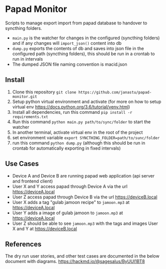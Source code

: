 # Papad Monitor
Scripts to manage export import from papad database to handover to syncthing folders.

* `main.py` is the watcher for changes in the configured (syncthing folders) and if any changes will `import_json()` content into db
* `dump.py` exports the contents of db and saves into json file in the configured path (syncthing folders), this should be run in a crontab to run in intervals
* The dumped JSON file naming convention is macid.json

## Install
1. Clone this repository `git clone https://github.com/janastu/papad-monitor.git`
2. Setup python virtual environment and activate (for more on how to setup virtual env https://docs.python.org/3.6/tutorial/venv.html)
3. Install all dependencies, run this command `pip install -r requirements.txt`
4. Run this command `python main.py path/to/sync/folder` to start the watcher
5. In another terminal, activate virtual env in the root of the project
6. set environment variable `export SYNCTHING_FOLDER=path/to/sunc/folder`
7. run this command `python dump.py` (although this should be run in crontab for automatically exporting in fixed intervals)

## Use Cases
* Device A and Device B are running papad web application (api server and frontend client)
* User X and Y access papad through Device A via the url https://deviceA.local
* User Z access papad through Device B via the url https://deviceB.local
* User X adds a tag "gulab jamoon recipe" to `jamoon.mp3` at https://deviceA.local
* User Y adds a image of gulab jamoon to `jamoon.mp3` at https://deviceA.local
* User Z should be able to see `jamoon.mp3` with the tags and images  User X and Y at https://deviceB.local

## References
The dry run user stories, and other test cases are documented in the below document with diagrams. 
https://hackmd.io/@sagesalus/ByUUI1BT8
